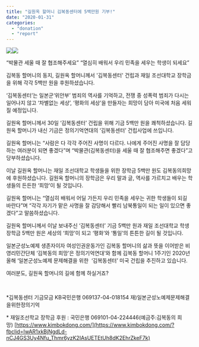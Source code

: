 ```yaml
---
title: "길원옥 할머니 김복동센터에 5백만원 기부!"
date: "2020-01-31"
categories: 
  - "donation"
  - "report"
---
```


![](https://womenandwar.net/kr/wp-content/uploads/2020/01/IMGP5121_pick.jpg)![](https://womenandwar.net/kr/wp-content/uploads/2020/01/IMGP5124_pick.jpg)

“박물관 세울 때 잘 협조해주세요” “열심히 배워서 우리 민족을 세우는 학생이 되세요”

김복동 할머니의 동지, 길원옥 할머니께서 '김복동센터' 건립과 재일 조선대학교 장학금을 위해 각각 5백만 원을 후원하셨습니다.

‘김복동센터’는 일본군‘위안부’ 범죄의 역사를 기억하고, 전쟁 중 성폭력 범죄가 다시는 일어나지 않고 ‘차별없는 세상’, ‘평화의 세상’을 만들자는 희망이 담아 미국에 처음 세워질 예정입니다.

길원옥 할머니께서 30일 ‘김복동센터’ 건립을 위해 기금 5백만 원을 쾌척하셨습니다. 길원옥 할머니가 내신 기금은 정의기억연대의 ‘김복동센터’ 건립사업에 쓰입니다.

길원옥 할머니는 “사람은 다 각각 주어진 사명이 다르다. 나에게 주어진 사명을 잘 담당하는 여러분이 되면 좋겠다”며 “박물관(김복동센터)을 세울 때 잘 협조해주면 좋겠다”고 당부하셨습니다.

이날 길원옥 할머니는 재일 조선대학교 학생들을 위한 장학금 5백만 원도 김복동의희망에 후원하셨습니다. 길원옥 할머니의 장학금은 우리 말과 글, 역사를 가르치고 배우는 학생들의 든든한 ‘희망’이 될 것입니다.

길원옥 할머니는 “열심히 배워서 어딜 가든지 우리 민족을 세우는 귀한 학생들이 되길 바란다”며 “각각 자기가 맡은 사명을 잘 감당해서 빨리 남북통일이 되는 일이 있으면 좋겠다”고 말씀하셨습니다.

길원옥 할머니께서 이날 보내주신 ‘김복동센터’ 기금 5백만 원과 재일 조선대학교 학생 장학금 5백만 원은 세상의 ‘희망’이 되고 ‘평화’와 ‘통일’의 튼튼한 길이 될 것입니다.

일본군성노예제 생존자이자 여성인권운동가인 김복동 할머니의 삶과 뜻을 이어받은 비영리민간단체 ‘김복동의 희망’은 정의기억연대’와 함께 김복동 할머니 1주기인 2020년 올해 ‘일본군성노예제 문제해결을 위한  ‘김복동센터’ 미국 건립을 추진하고 있습니다.

여러분도, 길원옥 할머니의 길에 함께 하실거죠?

 

\*김복동센터 기금모금 KB국민은행 069137-04-018154 재)일본군성노예제문제해결을위한정의기억

\* 재일조선학교 장학금 후원 : 국민은행 069101-04-224446(예금주:김복동의 희망) [https://www.kimbokdong.com/](https://www.kimbokdong.com/?fbclid=IwAR1xkBjNgdLd-nCJ4GS3Uy4Nfu_Thmr6yzK2IAsUETEtUh8dK2EhrZkeF7k)
